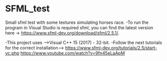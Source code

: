 # SFML_test
Small sfml test with some textures simulating horses race.
-To run the program in Visual Studio is required sfml, you can find the latest version here -> https://www.sfml-dev.org/download/sfml/2.5.1/.

-This project uses -->Visual C++ 15 (2017) - 32-bit.
-Follow the next tutorials for the correct installation--> 
  https://www.sfml-dev.org/tutorials/2.5/start-vc.php 
  https://www.youtube.com/watch?v=9fn45eLaApM

